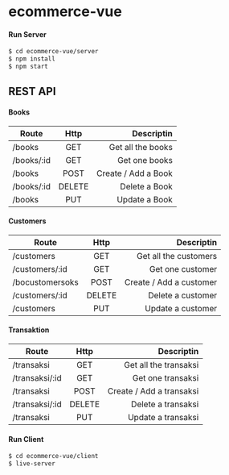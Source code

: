 # ecommerce-vue

#### Run Server
```sh
$ cd ecommerce-vue/server
$ npm install
$ npm start
```

## REST API

#### Books
| Route        | Http           | Descriptin  |
| ------------- |:-------------:| -----:|
| /books      | GET   | Get all the books |
| /books/:id      | GET   | Get  one books |
| /books      | POST   | Create / Add a Book |
| /books/:id     | DELETE      |  Delete a Book|
| /books | PUT      |    Update a Book |


#### Customers
| Route        | Http           | Descriptin  |
| ------------- |:-------------:| -----:|
| /customers      | GET   | Get all the customers |
| /customers/:id      | GET   | Get  one customer |
| /bocustomersoks      | POST   | Create / Add a customer |
| /customers/:id     | DELETE      |  Delete a customer|
| /customers | PUT      |    Update a customer |

#### Transaktion
| Route        | Http           | Descriptin  |
| ------------- |:-------------:| -----:|
| /transaksi      | GET   | Get all the transaksi |
| /transaksi/:id      | GET   | Get  one transaksi |
| /transaksi      | POST   | Create / Add a transaksi |
| /transaksi/:id     | DELETE      |  Delete a transaksi|
| /transaksi | PUT      |    Update a transaksi |


#### Run Client
```sh
$ cd ecommerce-vue/client
$ live-server
```
